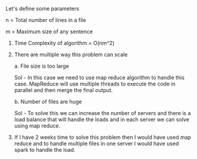 Let's define some parameters

n =  Total number of lines in a file

m =  Maximum size of any sentence

1. Time Complexity of algorithm = O(nm^2)
2. There are multiple way this problem can scale
    
    a. File size is too large 
    
    Sol - In this case we need to use map reduce algorithm to handle this case. MapReduce will use multiple threads to execute the code in parallel and then merge the final output.  

    b. Number of files are huge
    
    Sol - To solve this we can increase the number of servers and there is a load balance that will handle the loads and in each server we can solve using map reduce.
3. If I have 2 weeks time to solve this problem then I would have used map reduce and to handle multiple files in one server I would have used spark to handle the load.